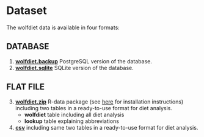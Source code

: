 # Dataset

The wolfdiet data is available in four formats: 

## DATABASE
1. **[wolfdiet.backup](https://github.com/andreacorra/wolfdiet/raw/master/data/wolfdiet_psql)** PostgreSQL version of the database. 
2. **[wolfdiet.sqlite](https://github.com/andreacorra/wolfdiet/raw/master/data/wolfdiet_sqlite)** SQLite version of the database.  

## FLAT FILE 
3. **[wolfdiet.zip](https://github.com/andreacorra/wolfdiet/raw/master/data/wolfdiet_R)** R-data package (see [here](https://github.com/andreacorra/wolfdiet/raw/master/data/wolfdiet_R) for installation instructions) including two tables in a ready-to-use format for diet analysis.
   * **wolfdiet** table including all diet analysis
   * **lookup** table explaining abbreviations 
4. **[csv](https://github.com/andreacorra/wolfdiet/raw/master/data/wolfdiet_csv)** including same two tables in a ready-to-use format for diet analysis.

